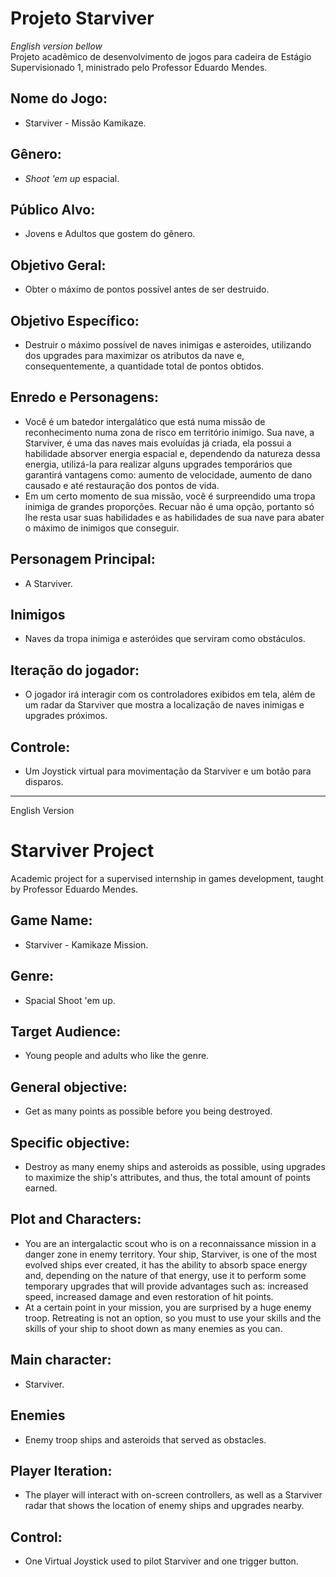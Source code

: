 # Projeto Starviver
<i>English version bellow</i><br>
Projeto acadêmico de desenvolvimento de jogos para cadeira de Estágio Supervisionado 1, ministrado pelo Professor Eduardo Mendes.

## Nome do Jogo:
* Starviver - Missão Kamikaze.
## Gênero: 
* <i>Shoot 'em up</i> espacial.
## Público Alvo: 
* Jovens e Adultos que gostem do gênero.
## Objetivo Geral: 
* Obter o máximo de pontos possível antes de ser destruido.
## Objetivo Específico: 
* Destruir o máximo possível de naves inimigas e asteroides, utilizando dos upgrades para maximizar os atributos da nave e, consequentemente, a quantidade total de pontos obtidos.
## Enredo e Personagens: 
* Você é um batedor intergalático que está numa missão de reconhecimento numa zona de risco em território inimigo. Sua nave, a Starviver, é uma das naves mais evoluídas já criada, ela possui a habilidade absorver energia espacial e, dependendo da natureza dessa energia, utilizá-la para realizar alguns upgrades temporários que garantirá vantagens como: aumento de velocidade, aumento de dano causado e até restauração dos pontos de vida.
* Em um certo momento de sua missão, você é surpreendido uma tropa inimiga de grandes proporções. Recuar não é uma opção, portanto só lhe resta usar suas habilidades e as habilidades de sua nave para abater o máximo de inimigos que conseguir.
## Personagem Principal:
* A Starviver.
## Inimigos
* Naves da tropa inimiga e asteróides que serviram como obstáculos.
## Iteração do jogador: 
* O jogador irá interagir com os controladores exibidos em tela, além de um radar da Starviver que mostra a localização de naves inimigas e upgrades próximos.
## Controle: 
* Um Joystick virtual para movimentação da Starviver e um botão para disparos.



----------------------------------------------------------------------------------------------------------------------------------------



English Version

# Starviver Project
Academic project for a supervised internship in games development, taught by Professor Eduardo Mendes.

## Game Name:
* Starviver - Kamikaze Mission.
## Genre:
* Spacial Shoot 'em up.
## Target Audience:
* Young people and adults who like the genre.
## General objective:
* Get as many points as possible before you being destroyed.
## Specific objective:
* Destroy as many enemy ships and asteroids as possible, using upgrades to maximize the ship's attributes, and thus, the total amount of points earned.
## Plot and Characters:
* You are an intergalactic scout who is on a reconnaissance mission in a danger zone in enemy territory. Your ship, Starviver, is one of the most evolved ships ever created, it has the ability to absorb space energy and, depending on the nature of that energy, use it to perform some temporary upgrades that will provide advantages such as: increased speed, increased damage and even restoration of hit points.
* At a certain point in your mission, you are surprised by a huge enemy troop. Retreating is not an option, so you must to use your skills and the skills of your ship to shoot down as many enemies as you can.
## Main character:
* Starviver.
## Enemies
* Enemy troop ships and asteroids that served as obstacles.
## Player Iteration:
* The player will interact with on-screen controllers, as well as a Starviver radar that shows the location of enemy ships and upgrades nearby.
## Control:
* One Virtual Joystick used to pilot Starviver and one trigger button.
